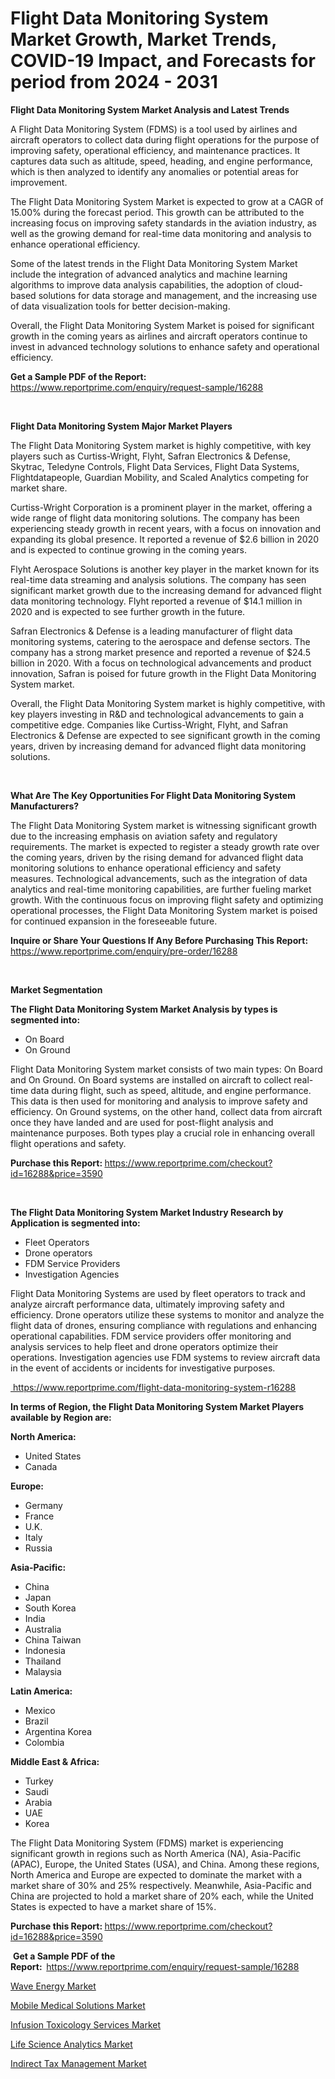 <p><h1>Flight Data Monitoring System Market Growth, Market Trends, COVID-19 Impact, and Forecasts for period from 2024 - 2031</h1></p><p><strong>Flight Data Monitoring System Market Analysis and Latest Trends</strong></p>
<p><p>A Flight Data Monitoring System (FDMS) is a tool used by airlines and aircraft operators to collect data during flight operations for the purpose of improving safety, operational efficiency, and maintenance practices. It captures data such as altitude, speed, heading, and engine performance, which is then analyzed to identify any anomalies or potential areas for improvement.</p><p>The Flight Data Monitoring System Market is expected to grow at a CAGR of 15.00% during the forecast period. This growth can be attributed to the increasing focus on improving safety standards in the aviation industry, as well as the growing demand for real-time data monitoring and analysis to enhance operational efficiency.</p><p>Some of the latest trends in the Flight Data Monitoring System Market include the integration of advanced analytics and machine learning algorithms to improve data analysis capabilities, the adoption of cloud-based solutions for data storage and management, and the increasing use of data visualization tools for better decision-making.</p><p>Overall, the Flight Data Monitoring System Market is poised for significant growth in the coming years as airlines and aircraft operators continue to invest in advanced technology solutions to enhance safety and operational efficiency.</p></p>
<p><strong>Get a Sample PDF of the Report:&nbsp;</strong> <a href="https://www.reportprime.com/enquiry/request-sample/16288">https://www.reportprime.com/enquiry/request-sample/16288</a></p>
<p>&nbsp;</p>
<p><strong>Flight Data Monitoring System Major Market Players</strong></p>
<p><p>The Flight Data Monitoring System market is highly competitive, with key players such as Curtiss-Wright, Flyht, Safran Electronics & Defense, Skytrac, Teledyne Controls, Flight Data Services, Flight Data Systems, Flightdatapeople, Guardian Mobility, and Scaled Analytics competing for market share. </p><p>Curtiss-Wright Corporation is a prominent player in the market, offering a wide range of flight data monitoring solutions. The company has been experiencing steady growth in recent years, with a focus on innovation and expanding its global presence. It reported a revenue of $2.6 billion in 2020 and is expected to continue growing in the coming years.</p><p>Flyht Aerospace Solutions is another key player in the market known for its real-time data streaming and analysis solutions. The company has seen significant market growth due to the increasing demand for advanced flight data monitoring technology. Flyht reported a revenue of $14.1 million in 2020 and is expected to see further growth in the future.</p><p>Safran Electronics & Defense is a leading manufacturer of flight data monitoring systems, catering to the aerospace and defense sectors. The company has a strong market presence and reported a revenue of $24.5 billion in 2020. With a focus on technological advancements and product innovation, Safran is poised for future growth in the Flight Data Monitoring System market.</p><p>Overall, the Flight Data Monitoring System market is highly competitive, with key players investing in R&D and technological advancements to gain a competitive edge. Companies like Curtiss-Wright, Flyht, and Safran Electronics & Defense are expected to see significant growth in the coming years, driven by increasing demand for advanced flight data monitoring solutions.</p></p>
<p>&nbsp;</p>
<p><strong>What Are The Key Opportunities For Flight Data Monitoring System Manufacturers?</strong></p>
<p><p>The Flight Data Monitoring System market is witnessing significant growth due to the increasing emphasis on aviation safety and regulatory requirements. The market is expected to register a steady growth rate over the coming years, driven by the rising demand for advanced flight data monitoring solutions to enhance operational efficiency and safety measures. Technological advancements, such as the integration of data analytics and real-time monitoring capabilities, are further fueling market growth. With the continuous focus on improving flight safety and optimizing operational processes, the Flight Data Monitoring System market is poised for continued expansion in the foreseeable future.</p></p>
<p><strong>Inquire or Share Your Questions If Any Before Purchasing This Report:</strong> <a href="https://www.reportprime.com/enquiry/pre-order/16288">https://www.reportprime.com/enquiry/pre-order/16288</a></p>
<p>&nbsp;</p>
<p><strong>Market Segmentation</strong></p>
<p><strong>The Flight Data Monitoring System Market Analysis by types is segmented into:</strong></p>
<p><ul><li>On Board</li><li>On Ground</li></ul></p>
<p><p>Flight Data Monitoring System market consists of two main types: On Board and On Ground. On Board systems are installed on aircraft to collect real-time data during flight, such as speed, altitude, and engine performance. This data is then used for monitoring and analysis to improve safety and efficiency. On Ground systems, on the other hand, collect data from aircraft once they have landed and are used for post-flight analysis and maintenance purposes. Both types play a crucial role in enhancing overall flight operations and safety.</p></p>
<p><strong>Purchase this Report:&nbsp;</strong><a href="https://www.reportprime.com/checkout?id=16288&price=3590">https://www.reportprime.com/checkout?id=16288&price=3590</a></p>
<p>&nbsp;</p>
<p><strong>The Flight Data Monitoring System Market Industry Research by Application is segmented into:</strong></p>
<p><ul><li>Fleet Operators</li><li>Drone operators</li><li>FDM Service Providers</li><li>Investigation Agencies</li></ul></p>
<p><p>Flight Data Monitoring Systems are used by fleet operators to track and analyze aircraft performance data, ultimately improving safety and efficiency. Drone operators utilize these systems to monitor and analyze the flight data of drones, ensuring compliance with regulations and enhancing operational capabilities. FDM service providers offer monitoring and analysis services to help fleet and drone operators optimize their operations. Investigation agencies use FDM systems to review aircraft data in the event of accidents or incidents for investigative purposes.</p></p>
<p><a href="https://www.reportprime.com/flight-data-monitoring-system-r16288">&nbsp;https://www.reportprime.com/flight-data-monitoring-system-r16288</a></p>
<p><strong>In terms of Region, the Flight Data Monitoring System Market Players available by Region are:</strong></p>
<p>
    <p> <strong> North America: </strong>
        <ul>
            <li>United States</li>
            <li>Canada</li>
        </ul>
        </p> 
    <p> <strong> Europe: </strong>
        <ul>
            <li>Germany</li>
            <li>France</li>
            <li>U.K.</li>
            <li>Italy</li>
            <li>Russia</li>
        </ul>
        </p> 
    <p> <strong> Asia-Pacific: </strong>
        <ul>
            <li>China</li>
            <li>Japan</li>
            <li>South Korea</li>
            <li>India</li>
            <li>Australia</li>
            <li>China Taiwan</li>
            <li>Indonesia</li>
            <li>Thailand</li>
            <li>Malaysia</li>
        </ul>
        </p> 
    <p> <strong> Latin America: </strong>
        <ul>
            <li>Mexico</li>
            <li>Brazil</li>
            <li>Argentina Korea</li>
            <li>Colombia</li>
        </ul>
        </p> 
    <p> <strong> Middle East & Africa: </strong>
        <ul>
            <li>Turkey</li>
            <li>Saudi</li>
            <li>Arabia</li>
            <li>UAE</li>
            <li>Korea</li>
        </ul>
    </p>
    </p>
<p><p>The Flight Data Monitoring System (FDMS) market is experiencing significant growth in regions such as North America (NA), Asia-Pacific (APAC), Europe, the United States (USA), and China. Among these regions, North America and Europe are expected to dominate the market with a market share of 30% and 25% respectively. Meanwhile, Asia-Pacific and China are projected to hold a market share of 20% each, while the United States is expected to have a market share of 15%.</p></p>
<p><strong>Purchase this Report: </strong><a href="https://www.reportprime.com/checkout?id=16288&price=3590">https://www.reportprime.com/checkout?id=16288&price=3590</a></p>
<p>&nbsp;<strong>Get a Sample PDF of the Report:&nbsp;&nbsp;</strong><a href="https://www.reportprime.com/enquiry/request-sample/16288">https://www.reportprime.com/enquiry/request-sample/16288</a></p>
<p><strong></strong></p>
<p><p><a href="https://medium.com/@kaceyrath00/wave-energy-market-size-growth-and-industry-analysis-by-market-segmentation-and-regional-insights-341960016f30">Wave Energy Market</a></p><p><a href="https://medium.com/@sac-m/mobile-medical-solutions-market-size-growth-trends-statistics-forecasts-2024-2031-97bee2f2a646">Mobile Medical Solutions Market</a></p><p><a href="https://medium.com/@henrykihn_12939/infusion-toxicology-services-market-size-growth-trends-statistics-forecasts-2024-2031-285d9d2daa3f">Infusion Toxicology Services Market</a></p><p><a href="https://github.com/qrkceaah30/Market-Research-Report-List-2/blob/main/life-science-analytics-market.md">Life Science Analytics Market</a></p><p><a href="https://medium.com/@philipholland626/indirect-tax-management-market-investigation-industry-evolution-and-forecast-till-2031-07f5e3b82a1e">Indirect Tax Management Market</a></p></p>